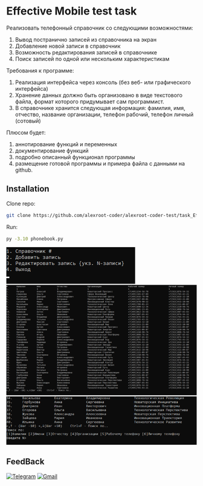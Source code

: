 # Effective Mobile test task

Реализовать телефонный справочник со следующими возможностями:
1. Вывод постранично записей из справочника на экран
2. Добавление новой записи в справочник
3. Возможность редактирования записей в справочнике
4. Поиск записей по одной или нескольким характеристикам

Требования к программе:
1. Реализация интерфейса через консоль (без веб- или графического интерфейса)
2. Хранение данных должно быть организовано в виде текстового файла, формат которого придумывает сам программист.
3. В справочнике хранится следующая информация: фамилия, имя, отчество, название организации, телефон рабочий, телефон личный (сотовый)

Плюсом будет:

1. аннотирование функций и переменных
2. документирование функций
3. подробно описанный функционал программы
4. размещение готовой программы и примера файла с данными на github.


## Installation


Clone repo:
```sh
git clone https://github.com/alexroot-coder/alexroot-coder-test/task_Effective_Mobile.git
```
Run:
```sh
py -3.10 phonebook.py
```



![img.png](imgs/menu.png)
![img.png](imgs/phonebook.png)
![img.png](imgs/search_for.png)

## FeedBack

[![Telegram](https://img.shields.io/badge/Telegram-2CA5E0?style=for-the-badge&logo=telegram&logoColor=white)](https://t.me/yavamnerobot)
[![Gmail](https://img.shields.io/badge/Gmail-D14836?style=for-the-badge&logo=gmail&logoColor=white)](mailto:alexrozhentsev@gmail.com)